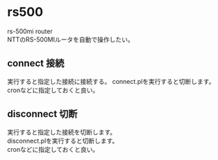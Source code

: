 # rs500
rs-500mi router   
NTTのRS-500MIルータを自動で操作したい。

## connect 接続
実行すると指定した接続に接続する。
connect.plを実行すると切断します。   
cronなどに指定しておくと良い。


## disconnect 切断
実行すると指定した接続を切断します。  
disconnect.plを実行すると切断します。   
cronなどに指定しておくと良い。

